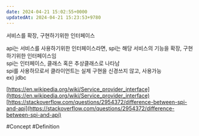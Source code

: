 ```yaml
---
date: 2024-04-21 15:02:55+0000
updatedAt: 2024-04-21 15:23:53+9780
---
```

서비스를 확장, 구현하기위한 인터페이스

api는 서비스를 사용하기위한 인터페이스라면, spi는 해당 서비스의 기능을 확장, 구현하기위한 인터페이스임  
spi는 인터페이스, 클래스 혹은 추상클래스로 나타남  
spi를 사용하므로서 클라이언트는 실제 구현을 신경쓰지 않고, 사용가능  
ex) jdbc

[https://en.wikipedia.org/wiki/Service_provider_interface](https://en.wikipedia.org/wiki/Service_provider_interface)  
[https://stackoverflow.com/questions/2954372/difference-between-spi-and-api](https://stackoverflow.com/questions/2954372/difference-between-spi-and-api)

#Concept 
#Definition 